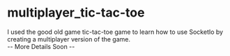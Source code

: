 # multiplayer_tic-tac-toe
I used the good old game tic-tac-toe game to learn how to use SocketIo by creating a multiplayer version of the game.  
-- More Details Soon --